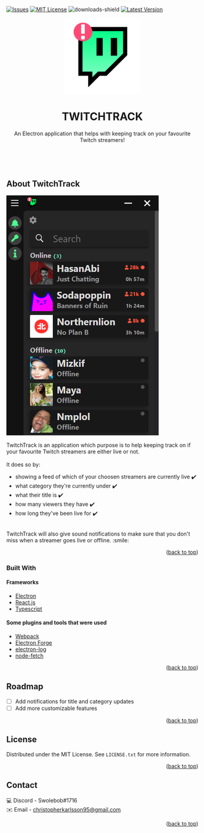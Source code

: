 

[![Issues][issues-shield]][issues-url]
[![MIT License][license-shield]][license-url]
![downloads-shield]
[![Latest Version][latest-version-shield]][latest-version-url]

<div align="center">
  <a href="https://github.com/ChristopherK95/twitch-track-electron">
  <img src="images/Logo.svg" alt="Logo" width="200" height="200">
  </a>
 
  <h1 align="center">TWITCHTRACK</h1>
 
  <p align="center">
    An Electron application that helps with keeping track on your favourite Twitch streamers!
  </p> 
 </div>
<br/>
<br/>
<br/>

## About TwitchTrack
![Application Name Screen Shot][app-screenshot]

TwitchTrack is an application which purpose is to help keeping track on if your favourite Twitch streamers are either live or not.\
<br/>
It does so by: 
- showing a feed of which of your choosen streamers are currently live :heavy_check_mark:
- what category they're currently under :heavy_check_mark:
- what their title is :heavy_check_mark:
- how many viewers they have :heavy_check_mark:
- how long they've been live for :heavy_check_mark:
<br/>
TwitchTrack will also give sound notifications to make sure that you don't miss when a streamer goes live or offline.
:smile:

<p align="right">(<a href="#top">back to top</a>)</p>


### Built With

#### Frameworks
- [Electron](https://www.electronjs.org/)
- [React.js](https://reactjs.org/)
- [Typescript](https://www.typescriptlang.org/)

#### Some plugins and tools that were used
- [Webpack](https://webpack.js.org/)
- [Electron Forge](https://www.electronforge.io/)
- [electron-log](https://www.npmjs.com/package/electron-log/)
- [node-fetch](https://www.npmjs.com/package/node-fetch/)

<p align="right">(<a href="#top">back to top</a>)</p>

## Roadmap

- [ ] Add notifications for title and category updates
- [ ] Add more customizable features

<p align="right">(<a href="#top">back to top</a>)</p>

## License

Distributed under the MIT License. See `LICENSE.txt` for more information.

<p align="right">(<a href="#top">back to top</a>)</p>

## Contact

:computer: Discord - Swolebob#1716
<br/>
:envelope: Email - christopherkarlsson95@gmail.com

<p align="right">(<a href="#top">back to top</a>)</p>

[issues-shield]: https://img.shields.io/github/issues/ChristopherK95/twitch-track-electron?color=orange&style=for-the-badge
[issues-url]: https://github.com/ChristopherK95/twitch-track-electron/issues
[license-shield]: https://img.shields.io/github/license/ChristopherK95/twitch-track-electron?color=%2357c1ff&style=for-the-badge
[license-url]: https://github.com/ChristopherK95/twitch-track-electron/blob/master/LICENSE.txt
[downloads-shield]: https://img.shields.io/github/downloads/ChristopherK95/twitch-track-electron/total?color=%230fffb3&style=for-the-badge
[latest-version-shield]: https://img.shields.io/github/v/release/ChristopherK95/twitch-track-electron?style=for-the-badge
[latest-version-url]: https://github.com/ChristopherK95/twitch-track-electron/releases/latest
[app-screenshot]: images/Twitch-Track-Electron1.png
